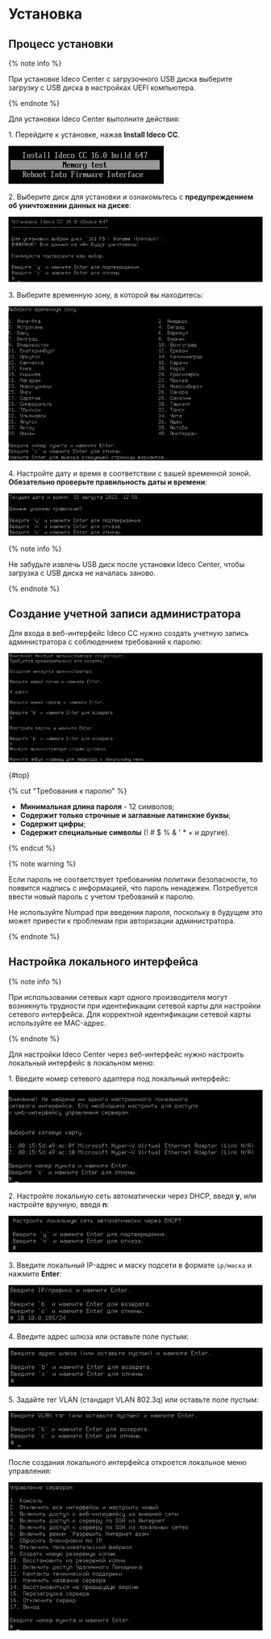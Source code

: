# Установка

## Процесс установки

{% note info %}

При установке Ideco Center с загрузочного USB диска выберите загрузку с USB диска в настройках UEFI компьютера.

{% endnote %}

Для установки Ideco Center выполните действия:

1\. Перейдите к установке, нажав **Install Ideco CC**.

![](../../../../_images/setup1-cc.png)

2\. Выберите диск для установки и ознакомьтесь с **предупреждением об уничтожении данных на диске**:

![](../../../../_images/setup2-cc.png)

3\. Выберите временную зону, в которой вы находитесь:

![](../../../../_images/installation-process2.png)

4\. Настройте дату и время в соответствии с вашей временной зоной. **Обязательно проверьте правильность даты и времени**:

![](../../../../_images/installation-process3.png)

{% note info %}

Не забудьте извлечь USB диск после установки Ideco Center, чтобы загрузка с USB диска не началась заново.

{% endnote %}

## Создание учетной записи администратора

Для входа в веб-интерфейс Ideco CC нужно создать учетную запись администратора с соблюдением требований к паролю:

![](../../../../_images/installation-process4.png)

{#top}

{% cut "Требования к паролю" %}

* **Минимальная длина пароля** - 12 символов;
* **Cодержит только строчные и заглавные латинские буквы**;
* **Содержит цифры**;
* **Содержит специальные символы** (! # $ % & ' * + и другие).

{% endcut %}

{% note warning %}

Если пароль не соответствует требованиям политики безопасности, то появится надпись с информацией, что пароль ненадежен. Потребуется ввести новый пароль с учетом требований к паролю.

Не используйте Numpad при введении пароля, поскольку в будущем это может привести к проблемам при авторизации администратора.

{% endnote %}

## Настройка локального интерфейса

{% note info %}

При использовании сетевых карт одного производителя могут возникнуть трудности при идентификации сетевой карты для настройки сетевого интерфейса.
Для корректной идентификации сетевой карты используйте ее MAC-адрес.

{% endnote %}

Для настройки Ideco Center через веб-интерфейс нужно настроить локальный интерфейс в локальном меню:

1\. Введите номер сетевого адаптера под локальный интерфейс:

![](../../../../_images/installation-process7.png)

2\. Настройте локальную сеть автоматически через DHCP, введя **y**, или настройте вручную, введя **n**:

![](../../../../_images/installation-process8.png)

3\. Введите локальный IP-адрес и маску подсети в формате `ip/маска` и нажмите **Enter**:

![](../../../../_images/installation-process5.png)

4\. Введите адрес шлюза или оставьте поле пустым:

![](../../../../_images/installation-process9.png)

5\. Задайте тег VLAN (стандарт VLAN 802.3q) или оставьте поле пустым:

![](../../../../_images/installation-process11.png)

После создания локального интерфейса откроется локальное меню управления: 

![](../../../../_images/setup3-cc.png)